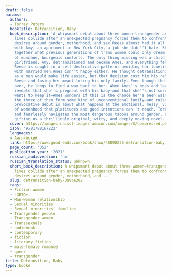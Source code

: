 ```yaml
---
draft: false
params:
  authors:
  - Torrey Peters
  bookTitle: Detransition, Baby
  book_description: 'A whipsmart debut about three women—transgender and cisgender—whose
    lives collide after an unexpected pregnancy forces them to confront their deepest
    desires around gender, motherhood, and sex.Reese almost had it all: a loving relationship
    with Amy, an apartment in New York City, a job she didn''t hate. She had scraped
    together what previous generations of trans women could only dream of: a life
    of mundane, bourgeois comforts. The only thing missing was a child. But then her
    girlfriend, Amy, detransitioned and became Ames, and everything fell apart. Now
    Reese is caught in a self-destructive pattern: avoiding her loneliness by sleeping
    with married men.Ames isn''t happy either. He thought detransitioning to live
    as a man would make life easier, but that decision cost him his relationship with
    Reese—and losing her meant losing his only family. Even though their romance is
    over, he longs to find a way back to her. When Ames''s boss and lover, Katrina,
    reveals that she''s pregnant with his baby—and that she''s not sure whether she
    wants to keep it—Ames wonders if this is the chance he''s been waiting for. Could
    the three of them form some kind of unconventional family—and raise the baby together?This
    provocative debut is about what happens at the emotional, messy, vulnerable corners
    of womanhood that platitudes and good intentions can''t reach. Torrey Peters brilliantly
    and fearlessly navigates the most dangerous taboos around gender, sex, and relationships,
    gifting us a thrillingly original, witty, and deeply moving novel.'
  cover: https://images-na.ssl-images-amazon.com/images/S/compressed.photo.goodreads.com/books/1587480347i/48890225.jpg
  isbn: '9781788167222'
  languages:
  - Английский
  link: https://www.goodreads.com/book/show/48890225-detransition-baby
  page_count: '352'
  publication_year: '2021'
  russian_audioversion: 'no'
  russian_translation_status: unknown
  short_book_description: A whipsmart debut about three women—transgender and cisgender—whose
    lives collide after an unexpected pregnancy forces them to confront their deepest
    desires around gender, motherhood, and...
  slug: detransition-baby-3a9be202
  tags:
  - Fiction women
  - LGBTQ+
  - Man-woman relationship
  - Sexual minorities
  - Sexual minorities' families
  - Transgender people
  - Transgender women
  - Transsexuals
  - audiobook
  - contemporary
  - fiction
  - literary fiction
  - male-female romance
  - queer
  - transgender
title: Detransition, Baby
type: books
---
```


